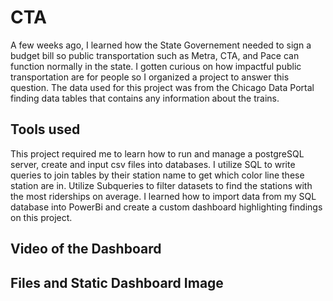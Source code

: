 # CTA
A few weeks ago, I learned how the State Governement needed to sign a budget bill so public transportation such as Metra, CTA, and Pace can function normally in the state. I gotten curious on how impactful public transportation are for people so I organized a project to answer this question. The data used for this project was from the Chicago Data Portal finding data tables that contains any information about the trains. 

## Tools used
This project required me to learn how to run and manage a postgreSQL server, create and input csv files into databases. I utilize SQL to write queries to join tables by their station name to get which color line these station are in. Utilize Subqueries to filter datasets to find the stations with the most riderships on average. I learned how to import data from my SQL database into PowerBi and create a custom dashboard highlighting findings on this project.

## Video of the Dashboard

## Files and Static Dashboard Image
